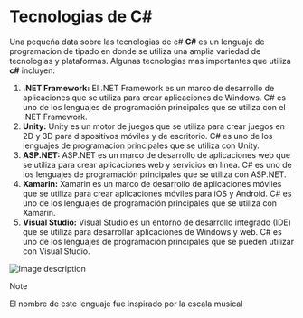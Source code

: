 # Tecnologias de C#
Una pequeña data sobre las tecnologias de c#
**C#** es un lenguaje de programacion de tipado en donde se utiliza una amplia variedad de tecnologias y plataformas. Algunas tecnologias mas importantes que utiliza **c#** incluyen:
1. **.NET Framework:** El .NET Framework es un marco de desarrollo de aplicaciones que se utiliza para crear aplicaciones de Windows. C# es uno de los lenguajes de programación principales que se utiliza con el .NET Framework.
2. **Unity:** Unity es un motor de juegos que se utiliza para crear juegos en 2D y 3D para dispositivos móviles y de escritorio. C# es uno de los lenguajes de programación principales que se utiliza con Unity.
3. **ASP.NET:** ASP.NET es un marco de desarrollo de aplicaciones web que se utiliza para crear aplicaciones web y servicios en línea. C# es uno de los lenguajes de programación principales que se utiliza con ASP.NET.
4. **Xamarin:** Xamarin es un marco de desarrollo de aplicaciones móviles que se utiliza para crear aplicaciones móviles para iOS y Android. C# es uno de los lenguajes de programación principales que se utiliza con Xamarin.
5. **Visual Studio:** Visual Studio es un entorno de desarrollo integrado (IDE) que se utiliza para desarrollar aplicaciones de Windows y web. C# es uno de los lenguajes de programación principales que se pueden utilizar con Visual Studio.

![Image description](https://dev-to-uploads.s3.amazonaws.com/uploads/articles/9ycw71ccmd40zrp2qy6s.jpg)
> [!NOTE]
> El nombre de este lenguaje fue inspirado por la escala musical
